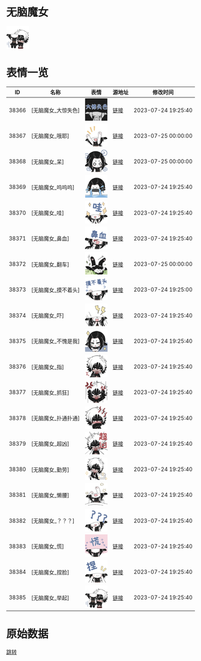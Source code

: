 # 无脑魔女

<img src="./cover.png" height="60" alt="cover" />

# 表情一览

|ID|名称|表情|源地址|修改时间|
|----|----|----|----|----|
|38366|[无脑魔女_大惊失色]|<img src="./pic/038366_%5B无脑魔女_大惊失色%5D.png" height="60" alt="大惊失色"/>|[链接](https://i0.hdslb.com/bfs/garb/5bd2fb90462f245930690eab4104b32bf822d542.png)|2023-07-24 19:25:40|
|38367|[无脑魔女_哦耶]|<img src="./pic/038367_%5B无脑魔女_哦耶%5D.png" height="60" alt="哦耶"/>|[链接](https://i0.hdslb.com/bfs/garb/cbb046e445e2d0f7aa1575d86a0eee644dd7bd23.png)|2023-07-25 00:00:00|
|38368|[无脑魔女_呆]|<img src="./pic/038368_%5B无脑魔女_呆%5D.png" height="60" alt="呆"/>|[链接](https://i0.hdslb.com/bfs/garb/7504852e0a363ff08de58c416ac8c2cf19e07734.png)|2023-07-25 00:00:00|
|38369|[无脑魔女_呜呜呜]|<img src="./pic/038369_%5B无脑魔女_呜呜呜%5D.png" height="60" alt="呜呜呜"/>|[链接](https://i0.hdslb.com/bfs/garb/dd6b94c04e9a15d93ce928c936c1126d70f53a18.png)|2023-07-24 19:25:40|
|38370|[无脑魔女_哇]|<img src="./pic/038370_%5B无脑魔女_哇%5D.png" height="60" alt="哇"/>|[链接](https://i0.hdslb.com/bfs/garb/047ca2a41b490d04920f2ca8ddd3eee89237e7b7.png)|2023-07-24 19:25:40|
|38371|[无脑魔女_鼻血]|<img src="./pic/038371_%5B无脑魔女_鼻血%5D.png" height="60" alt="鼻血"/>|[链接](https://i0.hdslb.com/bfs/garb/726fb75b20d0d469ffcebe87348a7bab73984999.png)|2023-07-24 19:25:40|
|38372|[无脑魔女_翻车]|<img src="./pic/038372_%5B无脑魔女_翻车%5D.png" height="60" alt="翻车"/>|[链接](https://i0.hdslb.com/bfs/garb/b69ccbe21df6d055bdac056685d2938cb45a4e13.png)|2023-07-25 00:00:00|
|38373|[无脑魔女_摸不着头]|<img src="./pic/038373_%5B无脑魔女_摸不着头%5D.png" height="60" alt="摸不着头"/>|[链接](https://i0.hdslb.com/bfs/garb/3ad1f3c2d1a9638d21efdb50f450110363fca306.png)|2023-07-24 19:25:00|
|38374|[无脑魔女_吓]|<img src="./pic/038374_%5B无脑魔女_吓%5D.png" height="60" alt="吓"/>|[链接](https://i0.hdslb.com/bfs/garb/22371a3c49aa126deb26798ca1632f36e72b76d5.png)|2023-07-24 19:25:40|
|38375|[无脑魔女_不愧是我]|<img src="./pic/038375_%5B无脑魔女_不愧是我%5D.png" height="60" alt="不愧是我"/>|[链接](https://i0.hdslb.com/bfs/garb/009fc78c0e35432105b2b70a2ca001b8aafd8535.png)|2023-07-24 19:25:40|
|38376|[无脑魔女_指]|<img src="./pic/038376_%5B无脑魔女_指%5D.png" height="60" alt="指"/>|[链接](https://i0.hdslb.com/bfs/garb/48d1511a01b0bd0d776f37fdf04b2be7698594e5.png)|2023-07-24 19:25:40|
|38377|[无脑魔女_抓狂]|<img src="./pic/038377_%5B无脑魔女_抓狂%5D.png" height="60" alt="抓狂"/>|[链接](https://i0.hdslb.com/bfs/garb/2020fe8cda7eee0f08c3e10189e96220b2c3d72a.png)|2023-07-24 19:25:40|
|38378|[无脑魔女_扑通扑通]|<img src="./pic/038378_%5B无脑魔女_扑通扑通%5D.png" height="60" alt="扑通扑通"/>|[链接](https://i0.hdslb.com/bfs/garb/3ef1b656cd3a5f4b8146c25763e0a8542f341ccc.png)|2023-07-24 19:25:40|
|38379|[无脑魔女_超凶]|<img src="./pic/038379_%5B无脑魔女_超凶%5D.png" height="60" alt="超凶"/>|[链接](https://i0.hdslb.com/bfs/garb/27437aa0c304560ffb53e541a9c3d9c3982a3ad4.png)|2023-07-24 19:25:40|
|38380|[无脑魔女_勤劳]|<img src="./pic/038380_%5B无脑魔女_勤劳%5D.png" height="60" alt="勤劳"/>|[链接](https://i0.hdslb.com/bfs/garb/fd655dc4b78b613c7187f5ba9d5a925c6e214ba8.png)|2023-07-24 19:25:40|
|38381|[无脑魔女_懒腰]|<img src="./pic/038381_%5B无脑魔女_懒腰%5D.png" height="60" alt="懒腰"/>|[链接](https://i0.hdslb.com/bfs/garb/bb51fe2cacf9c78173397a1c9aad0d94ce488fa2.png)|2023-07-24 19:25:40|
|38382|[无脑魔女_？？？]|<img src="./pic/038382_%5B无脑魔女_？？？%5D.png" height="60" alt="？？？"/>|[链接](https://i0.hdslb.com/bfs/garb/e77215885b3180ff35827addb2b0e75bc8bdae6b.png)|2023-07-24 19:25:40|
|38383|[无脑魔女_慌]|<img src="./pic/038383_%5B无脑魔女_慌%5D.png" height="60" alt="慌"/>|[链接](https://i0.hdslb.com/bfs/garb/3c2749ff15b3e87f585b5862aedfa5d57d3ccd04.png)|2023-07-24 19:25:40|
|38384|[无脑魔女_捏脸]|<img src="./pic/038384_%5B无脑魔女_捏脸%5D.png" height="60" alt="捏脸"/>|[链接](https://i0.hdslb.com/bfs/garb/18d7e4c8cf32b703224e1000553642bda0f3905c.png)|2023-07-24 19:25:40|
|38385|[无脑魔女_举起]|<img src="./pic/038385_%5B无脑魔女_举起%5D.png" height="60" alt="举起"/>|[链接](https://i0.hdslb.com/bfs/garb/a46e0189d31d68349eac26290a9b69fd63778e8d.png)|2023-07-24 19:25:40|

# 原始数据

[跳转](./raw.json)

